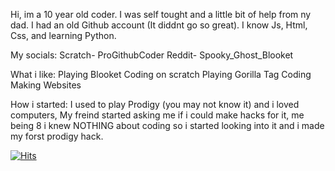 Hi, im a 10 year old coder. 
I was self tought and a little bit of help from ny dad.
I had an old Github account (It diddnt go so great).
I know Js, Html, Css, and learning Python.

My socials:
Scratch- ProGithubCoder
Reddit- Spooky_Ghost_Blooket

What i like:
Playing Blooket
Coding on scratch
Playing Gorilla Tag
Coding
Making Websites

How i started:
I used to play Prodigy (you may not know it) and i loved computers, My freind started asking me if i could make hacks for it, me being 8 i knew NOTHING about coding so i
started looking into it and i made my forst prodigy hack.

<a href="https://hits.sh/github.com/UsefullCoder/hits/"><img alt="Hits" src="https://hits.sh/github.com/UsefullCoder/hits.svg"/></a>
